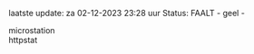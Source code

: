 laatste update: 
za 02-12-2023 23:28   uur 
Status: FAALT - geel - 
<div class="service Y">microstation</div><div class="service G">httpstat</div>